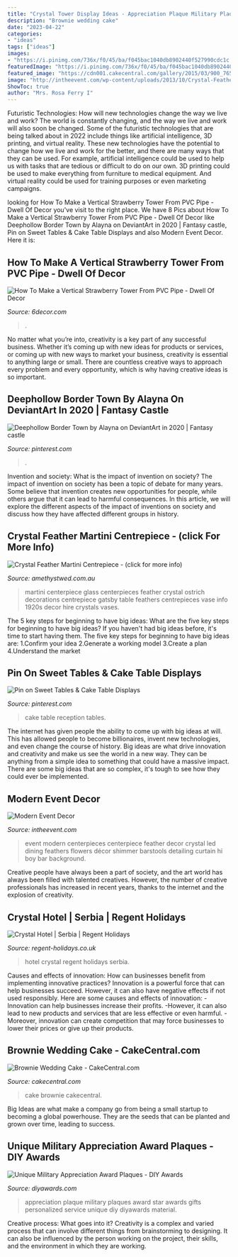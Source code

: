 ```yaml
---
title: "Crystal Tower Display Ideas - Appreciation Plaque Military Plaques Award Star Awards Gifts Personalized Service Unique Diy Diyawards Material"
description: "Brownie wedding cake"
date: "2023-04-22"
categories:
- "ideas"
tags: ["ideas"]
images:
- "https://i.pinimg.com/736x/f0/45/ba/f045bac1040db8902440f527990cdc1c.jpg"
featuredImage: "https://i.pinimg.com/736x/f0/45/ba/f045bac1040db8902440f527990cdc1c.jpg"
featured_image: "https://cdn001.cakecentral.com/gallery/2015/03/900_765608nbKN_brownie-wedding-cake.jpg"
image: "http://intheevent.com/wp-content/uploads/2013/10/Crystal-Feather-Dining-Centerpiece.jpg"
ShowToc: true
author: "Mrs. Rosa Ferry I"
---
```



Futuristic Technologies: How will new technologies change the way we live and work?
The world is constantly changing, and the way we live and work will also soon be changed. Some of the futuristic technologies that are being talked about in 2022 include things like artificial intelligence, 3D printing, and virtual reality. These new technologies have the potential to change how we live and work for the better, and there are many ways that they can be used. For example, artificial intelligence could be used to help us with tasks that are tedious or difficult to do on our own. 3D printing could be used to make everything from furniture to medical equipment. And virtual reality could be used for training purposes or even marketing campaigns.

	

		
looking for How To Make a Vertical Strawberry Tower From PVC Pipe - Dwell Of Decor you've visit to the right place. We have 8 Pics about How To Make a Vertical Strawberry Tower From PVC Pipe - Dwell Of Decor like Deephollow Border Town by Alayna on DeviantArt in 2020 | Fantasy castle, Pin on Sweet Tables &amp; Cake Table Displays and also Modern Event Decor. Here it is:
		
    
## How To Make A Vertical Strawberry Tower From PVC Pipe - Dwell Of Decor

<img loading=lazy src="https://2.bp.blogspot.com/-tTRk1t_NyeY/WU76gJV5Z0I/AAAAAAAAZpk/iIxZ8988VvYJg-uaVm6Tyf07ze-A196ogCEwYBhgL/s1600/7.jpg" onerror="this.onerror=null;this.src='https://tse3.mm.bing.net/th?id=OIP.xJ5yCWSQNjqT4JEqmS9jdwHaJ6&amp;pid=15.1';" alt="How To Make a Vertical Strawberry Tower From PVC Pipe - Dwell Of Decor">

_Source: 6decor.com_

>. 

	

No matter what you’re into, creativity is a key part of any successful business. Whether it’s coming up with new ideas for products or services, or coming up with new ways to market your business, creativity is essential to anything large or small. There are countless creative ways to approach every problem and every opportunity, which is why having creative ideas is so important.

    
## Deephollow Border Town By Alayna On DeviantArt In 2020 | Fantasy Castle

<img loading=lazy src="https://i.pinimg.com/736x/f0/45/ba/f045bac1040db8902440f527990cdc1c.jpg" onerror="this.onerror=null;this.src='https://tse2.mm.bing.net/th?id=OIP.hrswWkbsS90YdBYsBprGrwHaLc&amp;pid=15.1';" alt="Deephollow Border Town by Alayna on DeviantArt in 2020 | Fantasy castle">

_Source: pinterest.com_

>. 

	

Invention and society: What is the impact of invention on society?
The impact of invention on society has been a topic of debate for many years. Some believe that invention creates new opportunities for people, while others argue that it can lead to harmful consequences. In this article, we will explore the different aspects of the impact of inventions on society and discuss how they have affected different groups in history.

    
## Crystal Feather Martini Centrepiece - (click For More Info)

<img loading=lazy src="http://www.amethystwed.com.au/wp-content/uploads/2014/06/centerpiece_martini-crystal-feathers.jpg" onerror="this.onerror=null;this.src='https://tse2.mm.bing.net/th?id=OIP.OImHl27etoFgiUDB-nFNywHaJ2&amp;pid=15.1';" alt="Crystal Feather Martini Centrepiece - (click for more info)">

_Source: amethystwed.com.au_

>martini centerpiece glass centerpieces feather crystal ostrich decorations centrepiece gatsby table feathers centrepieces vase info 1920s decor hire crystals vases. 

	

The 5 key steps for beginning to have big ideas: What are the five key steps for beginning to have big ideas?
If you haven't had big ideas before, it's time to start having them. The five key steps for beginning to have big ideas are: 1.Confirm your idea 2.Generate a working model 3.Create a plan 4.Understand the market 
    
## Pin On Sweet Tables &amp; Cake Table Displays

<img loading=lazy src="https://i.pinimg.com/736x/5b/26/74/5b2674639ceba858f0e4382d5723c228--wedding-reception-ideas-wedding-planning.jpg" onerror="this.onerror=null;this.src='https://tse1.mm.bing.net/th?id=OIP.itMBQv6NArVKlxgAjCYLEAHaLG&amp;pid=15.1';" alt="Pin on Sweet Tables &amp; Cake Table Displays">

_Source: pinterest.com_

>cake table reception tables. 

	

The internet has given people the ability to come up with big ideas at will. This has allowed people to become billionaires, invent new technologies, and even change the course of history. Big ideas are what drive innovation and creativity and make us see the world in a new way. They can be anything from a simple idea to something that could have a massive impact. There are some big ideas that are so complex, it's tough to see how they could ever be implemented.

    
## Modern Event Decor

<img loading=lazy src="http://intheevent.com/wp-content/uploads/2013/10/Crystal-Feather-Dining-Centerpiece.jpg" onerror="this.onerror=null;this.src='https://tse3.mm.bing.net/th?id=OIP.EKK0IihV64PGGbQY5TZF3wHaLI&amp;pid=15.1';" alt="Modern Event Decor">

_Source: intheevent.com_

>event modern centerpieces centerpiece feather decor crystal led dining feathers flowers décor shimmer barstools detailing curtain hi boy bar background. 

	

Creative people have always been a part of society, and the art world has always been filled with talented creatives. However, the number of creative professionals has increased in recent years, thanks to the internet and the explosion of creativity.

    
## Crystal Hotel | Serbia | Regent Holidays

<img loading=lazy src="https://www.regent-holidays.co.uk/upload-files/product-hotels-gallery/crystal-hotel-serbia_3_crystal-hotel-lobby.jpg" onerror="this.onerror=null;this.src='https://tse2.mm.bing.net/th?id=OIP.Qu93GWAcwv9pKPPX17YoYgHaE8&amp;pid=15.1';" alt="Crystal Hotel | Serbia | Regent Holidays">

_Source: regent-holidays.co.uk_

>hotel crystal regent holidays serbia. 

	

Causes and effects of innovation: How can businesses benefit from implementing innovative practices?
Innovation is a powerful force that can help businesses succeed. However, it can also have negative effects if not used responsibly. Here are some causes and effects of innovation: 
-Innovation can help businesses increase their profits.
-However, it can also lead to new products and services that are less effective or even harmful.
-Moreover, innovation can create competition that may force businesses to lower their prices or give up their products.

    
## Brownie Wedding Cake - CakeCentral.com

<img loading=lazy src="https://cdn001.cakecentral.com/gallery/2015/03/900_765608nbKN_brownie-wedding-cake.jpg" onerror="this.onerror=null;this.src='https://tse3.mm.bing.net/th?id=OIP.Ar2OelFvDl33g-0gCyxxQgHaLH&amp;pid=15.1';" alt="Brownie Wedding Cake - CakeCentral.com">

_Source: cakecentral.com_

>cake brownie cakecentral. 

	

Big Ideas are what make a company go from being a small startup to becoming a global powerhouse. They are the seeds that can be planted and grown over time, leading to success.

    
## Unique Military Appreciation Award Plaques - DIY Awards

<img loading=lazy src="https://www.diyawards.com/images/products/themes/diy_html5_2018/335-detail-star-appreciation-award.jpg" onerror="this.onerror=null;this.src='https://tse4.mm.bing.net/th?id=OIP.x6aDux2zprUH29g4UbkXyQHaG1&amp;pid=15.1';" alt="Unique Military Appreciation Award Plaques - DIY Awards">

_Source: diyawards.com_

>appreciation plaque military plaques award star awards gifts personalized service unique diy diyawards material. 

	

Creative process: What goes into it?
Creativity is a complex and varied process that can involve different things from brainstorming to designing. It can also be influenced by the person working on the project, their skills, and the environment in which they are working.

